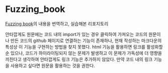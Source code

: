 # Fuzzing_book
[Fuzzing book](https://www.fuzzingbook.org)의 내용을 번역하고, 실습해본 리포지토리

안타깝게도 원문에는 코드 내의 import가 있는 경우 클릭하여 가져오는 코드의 원문이나 만든 코드의 github 페이지로 연결하는 기능이 존재하나, 현재 작성하는 마크다운의 특성상 이 기능을 구현하는 방법을 찾지 못했다.
html 기능을 활용하면 링크를 활성화할 순 있으나, 코드가 하이라이팅되지 않는 문제가 발생하고 이 문제가 가독성에 더 영향을 끼친다고 생각하여 안타깝게도 링크 기능은 추가하지 않았다. 만약 코드 내의 링크 기능을 사용하고 싶다면 원문을 활용하는 것을 권한다.
